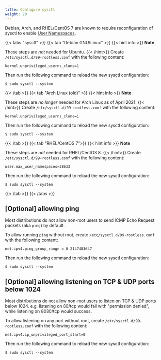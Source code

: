 ```yaml
---
title: Configure sysctl
weight: 20
---
```

Debian, Arch, and RHEL/CentOS 7 are known to require reconfiguration of sysctl
to enable [User Namespaces](/how-it-works/userns/).

{{< tabs "sysctl" >}}
{{< tab "Debian GNU/Linux" >}}
{{< hint info >}}
**Note**

These steps are *not* needed for Ubuntu.
{{< /hint>}}
Create `/etc/sysctl.d/99-rootless.conf` with the following content:
```
kernel.unprivileged_userns_clone=1
```

Then run the following command to reload the new sysctl configuration:
```console
$ sudo sysctl --system
```
{{< /tab >}}
{{< tab "Arch Linux (old)" >}}
{{< hint info >}}
**Note**

These steps are *no longer* needed for Arch Linux as of April 2021.
{{< /hint>}}
Create `/etc/sysctl.d/99-rootless.conf` with the following content:
```
kernel.unprivileged_userns_clone=1
```
Then run the following command to reload the new sysctl configuration:
```console
$ sudo sysctl --system
```
{{< /tab >}}
{{< tab "RHEL/CentOS 7">}}
{{< hint info >}}
**Note**

These steps are *not* needed for RHEL/CentOS 8.
{{< /hint>}}
Create `/etc/sysctl.d/99-rootless.conf` with the following content:
```
user.max_user_namespaces=28633
```
<!-- nobody knows the origin of the 28633 magic value, lol -->

Then run the following command to reload the new sysctl configuration:
```console
$ sudo sysctl --system
```

{{< /tab >}}
{{< /tabs >}}


## [Optional] allowing ping
Most distributions do not allow non-root users to send ICMP Echo Request packets (aka `ping`) by default.

To allow running `ping` without root, create `/etc/sysctl.d/99-rootless.conf` with the following content:
```
net.ipv4.ping_group_range = 0 2147483647
```

Then run the following command to reload the new sysctl configuration:
```console
$ sudo sysctl --system
```

## [Optional] allowing listening on TCP & UDP ports below 1024
Most distributions do not allow non-root users to listen on TCP & UDP ports below 1024.
e.g. listening on 80/tcp would fail with "permission denied", while listening on 8080/tcp would success.

To allow listening on any port without root, create `/etc/sysctl.d/99-rootless.conf` with the following content:
```
net.ipv4.ip_unprivileged_port_start=0
```

Then run the following command to reload the new sysctl configuration:
```console
$ sudo sysctl --system
```

